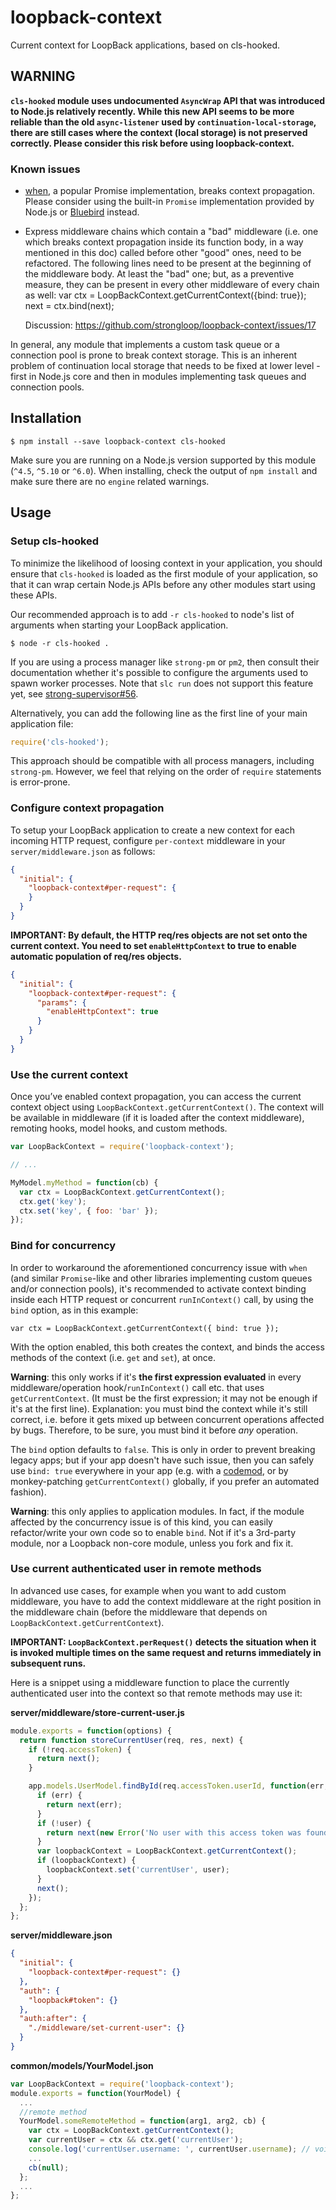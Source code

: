 # loopback-context

Current context for LoopBack applications, based on cls-hooked.

## WARNING

**`cls-hooked` module uses undocumented `AsyncWrap` API that was introduced to Node.js relatively recently. While this new API seems to be more reliable than the old `async-listener` used by `continuation-local-storage`, there are still cases where the context (local storage) is not preserved correctly. Please consider this risk before using loopback-context.**

### Known issues

- [when](https://www.npmjs.com/package/when), a popular Promise
   implementation, breaks context propagation. Please consider using the
   built-in `Promise` implementation provided by Node.js or
   [Bluebird](https://www.npmjs.com/package/bluebird) instead.
- Express middleware chains which contain a "bad" middleware (i.e. one which
  breaks context propagation inside its function body, in a way mentioned in
  this doc) called before other "good" ones, need to be refactored. The
  following lines need to be present at the beginning of the middleware body. At
  least the "bad" one; but, as a preventive measure, they can be present in
  every other middleware of every chain as well:
      var ctx = LoopBackContext.getCurrentContext({bind: true});
      next = ctx.bind(next);

   Discussion: https://github.com/strongloop/loopback-context/issues/17

In general, any module that implements a custom task queue or a connection pool
is prone to break context storage. This is an inherent problem of continuation
local storage that needs to be fixed at lower level - first in Node.js core
and then in modules implementing task queues and connection pools.

## Installation

```
$ npm install --save loopback-context cls-hooked
```

Make sure you are running on a Node.js version supported by this module
(`^4.5`, `^5.10` or `^6.0`). When installing, check the output of `npm install`
and make sure there are no `engine` related warnings.

## Usage

### Setup cls-hooked

To minimize the likelihood of loosing context in your application, you should
ensure that `cls-hooked` is loaded as the first module of your application, so
that it can wrap certain Node.js APIs before any other modules start using these
APIs.

Our recommended approach is to add `-r cls-hooked` to node's list of
arguments when starting your LoopBack application.

```
$ node -r cls-hooked .
```

If you are using a process manager like `strong-pm` or `pm2`, then consult
their documentation whether it's possible to configure the arguments used to
spawn worker processes. Note that `slc run` does not support this feature yet,
see [strong-supervisor#56](https://github.com/strongloop/strong-supervisor/issues/56).

Alternatively, you can add the following line as the first line of your main
application file:

```js
require('cls-hooked');
```

This approach should be compatible with all process managers, including
`strong-pm`. However, we feel that relying on the order of `require` statements
is error-prone.

### Configure context propagation

To setup your LoopBack application to create a new context for each incoming
HTTP request, configure `per-context` middleware in your
`server/middleware.json` as follows:


```json
{
  "initial": {
    "loopback-context#per-request": {
    }
  }
}
```

**IMPORTANT: By default, the HTTP req/res objects are not set onto the current context. You
need to set `enableHttpContext` to true to enable automatic population
of req/res objects.**

```json
{
  "initial": {
    "loopback-context#per-request": {
      "params": {
        "enableHttpContext": true
      }
    }
  }
}
```

### Use the current context

Once you’ve enabled context propagation, you can access the current context
object using `LoopBackContext.getCurrentContext()`. The context will be
available in middleware (if it is loaded after the context middleware),
remoting hooks, model hooks, and custom methods.

```js
var LoopBackContext = require('loopback-context');

// ...

MyModel.myMethod = function(cb) {
  var ctx = LoopBackContext.getCurrentContext();
  ctx.get('key');
  ctx.set('key', { foo: 'bar' });
});
```

### Bind for concurrency

In order to workaround the aforementioned concurrency issue with `when` (and
similar `Promise`-like and other libraries implementing custom queues and/or
connection pools), it's recommended to activate context binding inside each
HTTP request or concurrent `runInContext()` call, by using the `bind` option, as
in this example:

    var ctx = LoopBackContext.getCurrentContext({ bind: true });

With the option enabled, this both creates the context, and binds the access
methods of the context (i.e. `get` and `set`), at once.

**Warning**: this only works if it's **the first expression evaluated** in every
middleware/operation hook/`runInContext()` call etc. that uses
`getCurrentContext`. (It must be the first expression; it may not be enough if
it's at the first line). Explanation: you must bind the context while it's still
correct, i.e. before it gets mixed up between concurrent operations affected by
bugs. Therefore, to be sure, you must bind it before *any* operation.

The `bind` option defaults to `false`. This is only in order to prevent breaking
legacy apps; but if your app doesn't have such issue, then you can safely use
`bind: true` everywhere in your app (e.g. with a
[codemod](https://github.com/facebook/jscodeshift), or by monkey-patching
`getCurrentContext()` globally, if you prefer an automated fashion).

**Warning**: this only applies to application modules. In fact, if the module
affected by the concurrency issue is of this kind, you can easily refactor/write
your own code so to enable `bind`. Not if it's a 3rd-party module, nor a
Loopback non-core module, unless you fork and fix it.

### Use current authenticated user in remote methods

In advanced use cases, for example when you want to add custom middleware, you
have to add the context middleware at the right position in the middleware
chain (before the middleware that depends on
`LoopBackContext.getCurrentContext`).

**IMPORTANT: `LoopBackContext.perRequest()` detects the situation when it is
invoked multiple times on the same request and returns immediately in
subsequent runs.**

Here is a snippet using a middleware function to place the currently
authenticated user into the context so that remote methods may use it:

**server/middleware/store-current-user.js**
```js
module.exports = function(options) {
  return function storeCurrentUser(req, res, next) {
    if (!req.accessToken) {
      return next();
    }

    app.models.UserModel.findById(req.accessToken.userId, function(err, user) {
      if (err) {
        return next(err);
      }
      if (!user) {
        return next(new Error('No user with this access token was found.'));
      }
      var loopbackContext = LoopBackContext.getCurrentContext();
      if (loopbackContext) {
        loopbackContext.set('currentUser', user);
      }
      next();
    });
  };
};
```

**server/middleware.json**
```json
{
  "initial": {
    "loopback-context#per-request": {}
  },
  "auth": {
    "loopback#token": {}
  },
  "auth:after": {
    "./middleware/set-current-user": {}
  }
}
```

**common/models/YourModel.json**
```js
var LoopBackContext = require('loopback-context');
module.exports = function(YourModel) {
  ...
  //remote method
  YourModel.someRemoteMethod = function(arg1, arg2, cb) {
    var ctx = LoopBackContext.getCurrentContext();
    var currentUser = ctx && ctx.get('currentUser');
    console.log('currentUser.username: ', currentUser.username); // voila!
    ...
    cb(null);
  };
  ...
};
```
